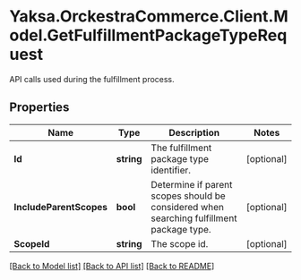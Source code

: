 # Yaksa.OrckestraCommerce.Client.Model.GetFulfillmentPackageTypeRequest
API calls used during the fulfillment process.

## Properties

Name | Type | Description | Notes
------------ | ------------- | ------------- | -------------
**Id** | **string** | The fulfillment package type identifier. | [optional] 
**IncludeParentScopes** | **bool** | Determine if parent scopes should be considered when searching fulfillment package type. | [optional] 
**ScopeId** | **string** | The scope id. | [optional] 

[[Back to Model list]](../README.md#documentation-for-models) [[Back to API list]](../README.md#documentation-for-api-endpoints) [[Back to README]](../README.md)

